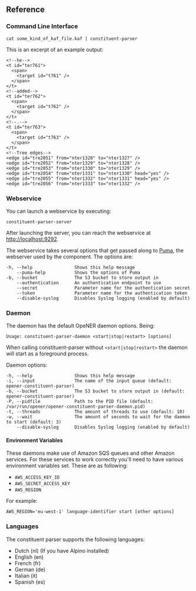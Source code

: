 ## Reference

### Command Line Interface

    cat some_kind_of_kaf_file.kaf | constituent-parser

This is an excerpt of an example output:

    <!--he-->
    <t id="ter761">
      <span>
        <target id="t761" />
      </span>
    </t>
    <!--added-->
    <t id="ter762">
      <span>
        <target id="t762" />
      </span>
    </t>
    <!--.-->
    <t id="ter763">
      <span>
        <target id="t763" />
      </span>
    </t>
    <!--Tree edges-->
    <edge id="tre2051" from="nter1328" to="nter1327" />
    <edge id="tre2052" from="nter1329" to="nter1328" />
    <edge id="tre2053" from="nter1330" to="nter1329" />
    <edge id="tre2054" from="nter1331" to="nter1330" head="yes" />
    <edge id="tre2055" from="nter1332" to="nter1331" head="yes" />
    <edge id="tre2056" from="nter1333" to="nter1332" />

### Webservice

You can launch a webservice by executing:

    constituent-parser-server

After launching the server, you can reach the webservice at
<http://localhost:9292>.

The webservice takes several options that get passed along to
[Puma](http://puma.io), the webserver used by the component. The options are:

    -h, --help                Shows this help message
        --puma-help           Shows the options of Puma
    -b, --bucket              The S3 bucket to store output in
        --authentication      An authentication endpoint to use
        --secret              Parameter name for the authentication secret
        --token               Parameter name for the authentication token
        --disable-syslog      Disables Syslog logging (enabled by default)

### Daemon

The daemon has the default OpeNER daemon options. Being:

    Usage: constituent-parser-daemon <start|stop|restart> [options]

When calling constituent-parser without `<start|stop|restart>` the daemon will
start as a foreground process.

Daemon options:

    -h, --help                Shows this help message
    -i, --input               The name of the input queue (default: opener-constituent-parser)
    -b, --bucket              The S3 bucket to store output in (default: opener-constituent-parser)
    -P, --pidfile             Path to the PID file (default: /var/run/opener/opener-constituent-parser-daemon.pid)
    -t, --threads             The amount of threads to use (default: 10)
    -w, --wait                The amount of seconds to wait for the daemon to start (default: 3)
        --disable-syslog      Disables Syslog logging (enabled by default)

#### Environment Variables

These daemons make use of Amazon SQS queues and other Amazon services. For these
services to work correctly you'll need to have various environment variables
set. These are as following:

* `AWS_ACCESS_KEY_ID`
* `AWS_SECRET_ACCESS_KEY`
* `AWS_REGION`

For example:

    AWS_REGION='eu-west-1' language-identifier start [other options]

### Languages

The constituent parser supports the following languages:

* Dutch (nl) (If you have Alpino installed)
* English (en)
* French (fr)
* German (de)
* Italian (it)
* Spanish (es)
